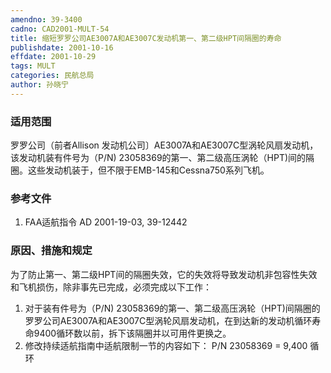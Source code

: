 ```yaml
---
amendno: 39-3400
cadno: CAD2001-MULT-54
title: 缩短罗罗公司AE3007A和AE3007C发动机第一、第二级HPT间隔圈的寿命
publishdate: 2001-10-16
effdate: 2001-10-29
tags: MULT
categories: 民航总局
author: 孙晓宁
---
```


### 适用范围 
罗罗公司（前者Allison 发动机公司〕AE3007A和AE3007C型涡轮风扇发动机，该发动机装有件号为（P/N) 23058369的第一、第二级高压涡轮（HPT)间的隔圈。这些发动机装于，但不限于EMB-145和Cessna750系列飞机。

### 参考文件
1. FAA适航指令 AD 2001-19-03, 39-12442   

### 原因、措施和规定 
为了防止第一、第二级HPT间的隔圈失效，它的失效将导致发动机非包容性失效和飞机损伤，除非事先已完成，必须完成以下工作： 
1. 对于装有件号为（P/N) 23058369的第一、第二级高压涡轮（HPT)间隔圈的罗罗公司AE3007A和AE3007C型涡轮风扇发动机，在到达新的发动机循环寿命9400循环数以前，拆下该隔圈并以可用件更换之。 
2. 修改持续适航指南中适航限制一节的内容如下： P/N 23058369 = 9,400 循环
